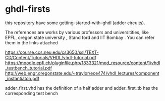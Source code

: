 # ghdl-firsts
this repository have some getting-started-with-ghdl (adder circuits). 

The references are works by various professors and universitities, like EPFL, oregon state university , Stand ford and IIT Bombay . 
You can refer them in the links attached 

https://course.ccs.neu.edu/cs3650/ssl/TEXT-CD/Content/Tutorials/VHDL/vhdl-tutorial.pdf
https://moodle.epfl.ch/pluginfile.php/1833321/mod_resource/content/1/vhdl_testbench_tutorial.pdf
http://web.engr.oregonstate.edu/~traylor/ece474/vhdl_lectures/component_instantiaton.pdf

adder_first.vhd has the definition of a half adder and 
adder_first_tb has the corresponding test bench 
